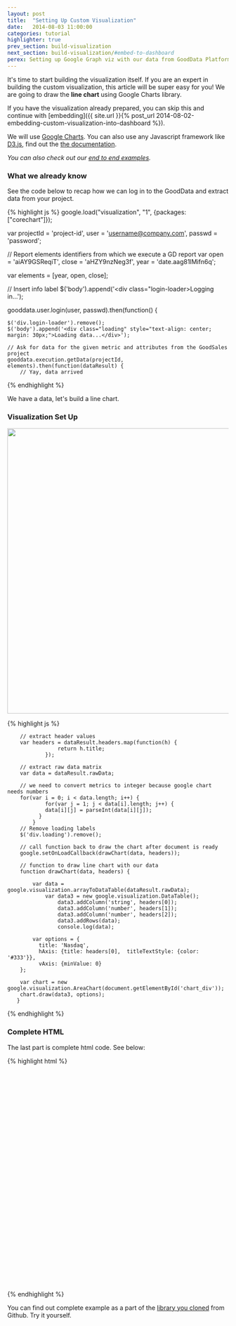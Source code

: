 ```yaml
---
layout: post
title:  "Setting Up Custom Visualization"
date:   2014-08-03 11:00:00
categories: tutorial
highlighter: true
prev_section: build-visualization
next_section: build-visualization/#embed-to-dashboard
perex: Setting up Google Graph viz with our data from GoodData Platform.
---
```


It's time to start building the visualization itself. If you are an expert in building the custom visualization, this article will be super easy for you! We are going to draw the **line chart** using Google Charts library.

If you have the visualization already prepared, you can skip this and continue with [embedding]({{ site.url }}{% post_url 2014-08-02-embedding-custom-visualization-into-dashboard %}).

We will use [Google Charts](https://google-developers.appspot.com/chart/). You can also use any Javascript framework like [D3.js](http://d3js.org/), find out the [the documentation](https://github.com/mbostock/d3/wiki).

_You can also check out our [end to end examples](http://sdk.gooddata.com/gooddata-js/build-visualization/#examples)._

### What we already know

See the code below to recap how we can log in to the GoodData and extract data from your project.

{% highlight js %}
google.load("visualization", "1", {packages:["corechart"]});

var projectId = 'project-id',
	user = 'username@company.com',
	passwd = 'password';

// Report elements identifiers from which we execute a GD report
var open = 'aiAY9GSReqiT',
	close = 'aHZY9nzNeg3f',
	year = 'date.aag81lMifn6q';

var elements = [year, open, close];

// Insert info label
$('body').append('<div class="login-loader>Logging in...</div>');

gooddata.user.login(user, passwd).then(function() {

    $('div.login-loader').remove();
    $('body').append('<div class="loading" style="text-align: center; margin: 30px;">Loading data...</div>');

    // Ask for data for the given metric and attributes from the GoodSales project
    gooddata.execution.getData(projectId, elements).then(function(dataResult) {
        // Yay, data arrived

{% endhighlight %}

We have a data, let's build a line chart.

### Visualization Set Up

<img src="{{ site.url }}/images/posts/google-line-chart.png" width="650" />

{% highlight js %}

 		// extract header values
        var headers = dataResult.headers.map(function(h) {
                    return h.title;
                });

        // extract raw data matrix
        var data = dataResult.rawData;

		// we need to convert metrics to integer because google chart needs numbers
       	for(var i = 0; i < data.length; i++) {
				for(var j = 1; j < data[i].length; j++) {
				data[i][j] = parseInt(data[i][j]);
			  }
			}
        // Remove loading labels
        $('div.loading').remove();

        // call function back to draw the chart after document is ready
        google.setOnLoadCallback(drawChart(data, headers));

		// function to draw line chart with our data
		function drawChart(data, headers) {

            var data = google.visualization.arrayToDataTable(dataResult.rawData);
            	var data3 = new google.visualization.DataTable();
		    		data3.addColumn('string', headers[0]);
		    		data3.addColumn('number', headers[1]);
		    		data3.addColumn('number', headers[2]);
		    		data3.addRows(data);
		    		console.log(data);

            var options = {
              title: 'Nasdaq',
              hAxis: {title: headers[0],  titleTextStyle: {color: '#333'}},
              vAxis: {minValue: 0}
        };

        var chart = new google.visualization.AreaChart(document.getElementById('chart_div'));
        chart.draw(data3, options);
       }
{% endhighlight %}

### Complete HTML

The last part is complete html code. See below:

{% highlight html %}
<html>
  <head>
    <script type="text/javascript" src="https://www.google.com/jsapi"></script>
    <script src="//ajax.googleapis.com/ajax/libs/jquery/1.10.2/jquery.min.js"></script>
	<script type="text/javascript" src="../gooddata.js"></script>
  </head>
  <body>
    <div id="chart_div" style="width: 900px; height: 500px;"></div>
  </body>
    <script type="text/javascript" src="linechart.js"></script>
</html>
{% endhighlight %}


You can find out complete example as a part of the [library you cloned](https://github.com/gooddata/gooddata-js) from Github. Try it yourself.
